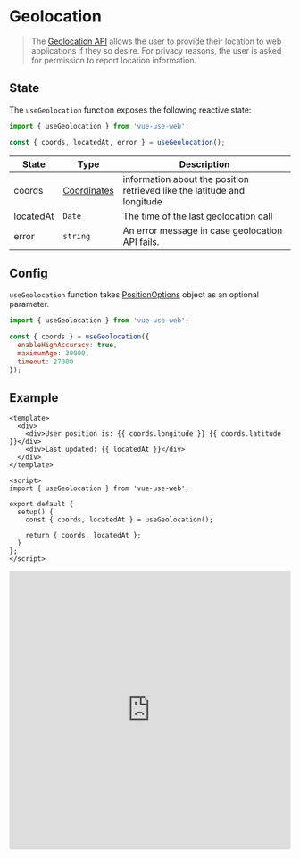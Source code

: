 # Geolocation

> The [Geolocation API](https://developer.mozilla.org/en-US/docs/Web/API/Geolocation_API) allows the user to provide their location to web applications if they so desire. For privacy reasons, the user is asked for permission to report location information.

## State

The `useGeolocation` function exposes the following reactive state:

```js
import { useGeolocation } from 'vue-use-web';

const { coords, locatedAt, error } = useGeolocation();
```

| State     | Type                                                                        | Description                                                              |
| --------- | --------------------------------------------------------------------------- | ------------------------------------------------------------------------ |
| coords    | [Coordinates](https://developer.mozilla.org/en-US/docs/Web/API/Coordinates) | information about the position retrieved like the latitude and longitude |
| locatedAt | `Date`                                                                      | The time of the last geolocation call                                    |
| error     | `string`                                                                    | An error message in case geolocation API fails.                          |

## Config

`useGeolocation` function takes [PositionOptions](https://developer.mozilla.org/en-US/docs/Web/API/PositionOptions) object as an optional parameter.

```js
import { useGeolocation } from 'vue-use-web';

const { coords } = useGeolocation({
  enableHighAccuracy: true,
  maximumAge: 30000,
  timeout: 27000
});
```

## Example

```vue
<template>
  <div>
    <div>User position is: {{ coords.longitude }} {{ coords.latitude }}</div>
    <div>Last updated: {{ locatedAt }}</div>
  </div>
</template>

<script>
import { useGeolocation } from 'vue-use-web';

export default {
  setup() {
    const { coords, locatedAt } = useGeolocation();

    return { coords, locatedAt };
  }
};
</script>
```

<iframe src="https://codesandbox.io/embed/vue-use-web-fullscreen-api-ml79d?fontsize=14&module=%2Fsrc%2FApp.vue" title="vue-use-web: geolocation API" allow="geolocation; microphone; camera; midi; vr; accelerometer; gyroscope; payment; ambient-light-sensor; encrypted-media; usb" style="width:100%; height:500px; border:0; border-radius: 4px; overflow:hidden;" sandbox="allow-modals allow-forms allow-popups allow-scripts allow-same-origin"></iframe>
